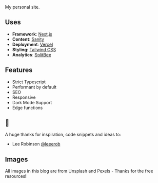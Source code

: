 My personal site.

## Uses

- **Framework**: [Next.js](https://nextjs.org/)
- **Content**: [Sanity](https://sanity.io)
- **Deployment**: [Vercel](https://vercel.com)
- **Styling**: [Tailwind CSS](https://tailwindcss.com/)
- **Analytics**: [SplitBee](https://splitbee.io/)

## Features

- Strict Typescript
- Performant by default
- SEO
- Responsive
- Dark Mode Support
- Edge functions

## 🙏

A huge thanks for inspiration, code snippets and ideas to:

- Lee Robinson [@leeerob](https://twitter.com/leeerob)

## Images

All images in this blog are from Unsplash and Pexels - Thanks for the free resources!
